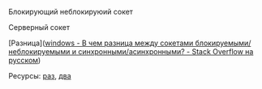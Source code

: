 Блокирующий неблокируюий сокет

Серверный сокет

[Разница]([windows - В чем разница между сокетами блокируемыми/неблокируемыми и синхронными/асинхронными? - Stack Overflow на русском](https://ru.stackoverflow.com/questions/371655/%D0%92-%D1%87%D0%B5%D0%BC-%D1%80%D0%B0%D0%B7%D0%BD%D0%B8%D1%86%D0%B0-%D0%BC%D0%B5%D0%B6%D0%B4%D1%83-%D1%81%D0%BE%D0%BA%D0%B5%D1%82%D0%B0%D0%BC%D0%B8-%D0%B1%D0%BB%D0%BE%D0%BA%D0%B8%D1%80%D1%83%D0%B5%D0%BC%D1%8B%D0%BC%D0%B8-%D0%BD%D0%B5%D0%B1%D0%BB%D0%BE%D0%BA%D0%B8%D1%80%D1%83%D0%B5%D0%BC%D1%8B%D0%BC%D0%B8-%D0%B8-%D1%81%D0%B8%D0%BD%D1%85%D1%80%D0%BE%D0%BD%D0%BD%D1%8B%D0%BC%D0%B8-%D0%B0%D1%81%D0%B8%D0%BD%D1%85%D1%80%D0%BE%D0%BD%D0%BD?ysclid=m0rsqux8e528991304)) 

Ресурсы:
[раз](https://habr.com/ru/articles/149077/), [два](https://habr.com/ru/articles/582370/)